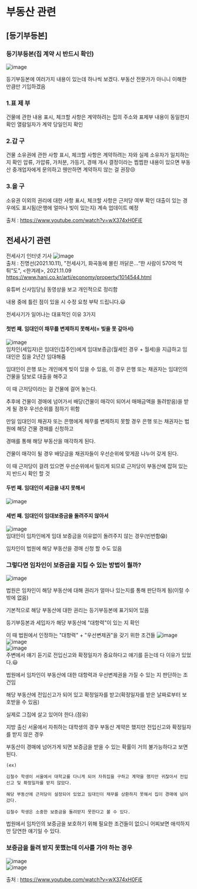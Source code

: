 
# 부동산 관련
## [등기부등본]
### 등기부등본(집 계약 시 반드시 확인)
![image](https://user-images.githubusercontent.com/44331989/141029534-284650de-952e-4b39-8b70-4eab4df42e5f.png) <br>

등기부등본에 여러가지 내용이 있는데 하나씩 보겠다.
부동산 전문가가 아니니 이해한 만큼만 기입하겠음

### 1.표 제 부
건물에 관한 내용 표시, 체크할 사항은 계약하려는 집의 주소와 표제부 내용이 동일한지 확인
열람일자가 계약 당일인지 확인

### 2.갑 구
건물 소유권에 관한 사항 표시, 체크할 사항은 계약하려는 자와 실제 소유자가 일치하는 지 확인
압류, 가압류, 가처분, 가등기, 경매 개시 결정이라는 찝찝한 내용이 있으면 부동산 중개업자에게 문의하고
웬만하면 계약하지 않는 걸 권장😒

### 3.을 구 
소유권 이외의 권리에 대한 사항 표시, 체크할 사항은 근저당 여부 확인
대출이 있는 경우에도 표시됨(은행에 얼마나 빚이 있는지)
계속 업데이트 예정

출처 : https://www.youtube.com/watch?v=wX374xH0FiE <br>

## 전세사기 관련
전세사기 인터넷 기사
![image](https://user-images.githubusercontent.com/44331989/141029689-b43b32b8-978a-4894-875a-647bbf8c029d.png) <br>
출처 : 진명선(2021.10.11), "전세사기, 화곡동에 몰린 까닭은…“한 사람이 570억 먹튀”도", <한겨레>, 2021.11.09 https://www.hani.co.kr/arti/economy/property/1014544.html <br>

유튜버 신사임당님 동영상을 보고 개인적으로 정리함

내용 중에 틀린 점이 있을 시 수정 요청 부탁 드립니다.😃

전세사기가 일어나는 대표적인 이유 3가지

#### 첫번 째. 임대인이 채무를 변제하지 못해서(= 빚을 못 갚아서)
![image](https://user-images.githubusercontent.com/44331989/141029735-0c77895c-8f84-4549-a1bf-b439216921e5.png) <br>
임차인(세입자)은 임대인(집주인)에게 임대보증금(월세인 경우 + 월세)을 지급하고 임대인은 집을 2년간 임대해줌

임대인이 은행 또는 개인에게 빚이 있을 수 있음, 이 경우 은행 또는 채권자는 임대인의 건물을 담보로 대출을 해주고

이 때 근저당이라는 걸 건물에 걸어 놓는다.

추후에 건물이 경매에 넘어가서 배당(건물이 매각이 되어서 매매금액을 돌려받음)을 받게 될 경우 우선순위를 점하기 위함

만일 임대인이 채권자 또는 은행에게 채무를 변제하지 못할 경우 은행 또는 채권자는 법원에 해당 건물 경매를 신청하고

경매를 통해 해당 부동산을 매각하게 된다.

건물이 매각이 될 경우 배당금을 채권자들이 우선순위에 맞게끔 나누어 갖게 된다.

이 때 근저당이 걸려 있으면 우선순위에서 밀리게 되므로 근저당이 부동산에 잡혀 있는지 반드시 확인 할 것

#### 두번 째. 임대인이 세금을 내지 못해서
![image](https://user-images.githubusercontent.com/44331989/141029792-b7f9fbec-1586-41e1-a69f-e20cb5bbfd2c.png) <br>

#### 세번 째. 임대인이 임대보증금을 돌려주지 않아서
![image](https://user-images.githubusercontent.com/44331989/141029816-f9188fa7-7925-42c2-8b33-93a00e490bce.png) <br>
임대인이 임차인에게 임대 보증금을 이유없이 돌려주지 않는 경우(빈번함😱)

임차인이 법원에 해당 부동산을 경매 신청 할 수도 있음

### 그렇다면 임차인이 보증금을 지킬 수 있는 방법이 뭘까?
![image](https://user-images.githubusercontent.com/44331989/141029857-e5dc0089-4762-4c53-b1d5-1701049cb7d2.png) <br>

법원은 임차인이 해당 부동산에 대해 권리가 얼마나 있는지를 통해 판단하게 됨(이럴 수 밖에 없음)

기본적으로 해당 부동산에 대한 권리는 등기부등본에 표기되어 있음

등기부등본과 세입자가 해당 부동산에 "대항력"이 있는 지 확인

이 때 법원에서 인정하는 "대항력" + "우선변제권"을 갖기 위한 조건들
![image](https://user-images.githubusercontent.com/44331989/141029867-8fd36c57-9bad-473e-8d30-9cce17f7c365.png) <br>
![image](https://user-images.githubusercontent.com/44331989/141029873-79b498c7-cc78-4ace-a468-1e341cbff4d5.png) <br>
![image](https://user-images.githubusercontent.com/44331989/141029886-06724b67-9167-4351-a70b-d0e1bae37f45.png) <br>
주변에서 얘기 듣기로 전입신고와 확정일자가 중요하다고 얘기를 듣는데 다 이유가 있었다.😃

법원에서 임차인이 부동산에 대한 대항력과 우선변제권을 가질 수 있는 지 판단하는 조건임

해당 부동산에 전입신고가 되어 있고 확정일자를 받고(확정일자를 받은 날짜로부터 보호받을 수 있음)

실제로 그집에 살고 있어야 한다.(점유)

지방 출신 서울에서 자취하는 대학생의 경우 부동산 계약은 했지만 전입신고와 확정일자를 받지 않은 경우

부동산이 경매에 넘어가게 되면 보증금을 받을 수 있는 확률이 거의 불가능하다고 보면 된다.
~~~
(ex)

김철수 학생이 서울에서 대학교를 다니게 되어 자취집을 구하고 계약을 했지만 귀찮아서 전입신고 및 확정일자를 받지 않았다.

해당 부동산에 근저당이 설정되어 있었고 임대인이 채무를 상환하지 못해서 집이 경매에 넘어갔다.

김철수 학생은 소중한 보증금을 돌려받지 못한다고 볼 수 있다.
~~~
법원에서 임차인의 보증금을 보호하기 위해 필요한 조건들이 없으니 어찌보면 애석하지만 당연한 얘기일 수 있다.

### 보증금을 돌려 받지 못했는데 이사를 가야 하는 경우
![image](https://user-images.githubusercontent.com/44331989/141030009-91210515-07c8-47e9-a06b-102af4f52315.png) <br>
![image](https://user-images.githubusercontent.com/44331989/141030031-2e2e3248-3e64-455d-97d3-7028f2a4052a.png) <br>

출처 : https://www.youtube.com/watch?v=wX374xH0FiE








